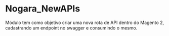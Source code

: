# Nogara_NewAPIs
Módulo tem como objetivo criar uma nova rota de API dentro do Magento 2, cadastrando um endpoint no swagger e consumindo o mesmo.
